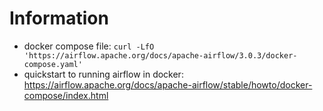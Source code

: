 # Information
- docker compose file: `curl -LfO 'https://airflow.apache.org/docs/apache-airflow/3.0.3/docker-compose.yaml'`
- quickstart to running airflow in docker: https://airflow.apache.org/docs/apache-airflow/stable/howto/docker-compose/index.html